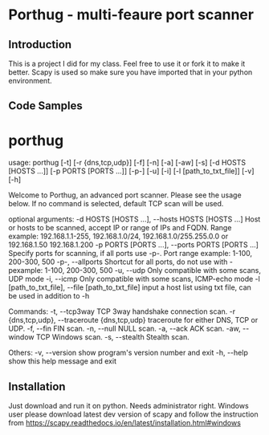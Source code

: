 # Porthug - multi-feaure port scanner

## Introduction

This is a project I did for my class. Feel free to use it or fork it to make it better. Scapy is used so make sure you have imported that in your python environment. 

## Code Samples

# porthug
usage: porthug [-t] [-r {dns,tcp,udp}] [-f] [-n] [-a] [-aw] [-s] [-d HOSTS [HOSTS ...]] [-p PORTS [PORTS ...]] [-p-]
               [-u] [-i] [-l [path_to_txt_file]] [-v] [-h]

Welcome to Porthug, an advanced port scanner. Please see the usage below. If no command is selected, default TCP scan
will be used.

optional arguments:
  -d HOSTS [HOSTS ...], --hosts HOSTS [HOSTS ...]
                        Host or hosts to be scanned, accept IP or range of IPs and FQDN. Range example:
                        192.168.1.1-255, 192.168.1.0/24, 192.168.1.0/255.255.0.0 or 192.168.1.50 192.168.1.200
  -p PORTS [PORTS ...], --ports PORTS [PORTS ...]
                        Specify ports for scanning, if all ports use -p-. Port range example: 1-100, 200-300, 500
  -p-, --allports       Shortcut for all ports, do not use with -pexample: 1-100, 200-300, 500
  -u, --udp             Only compatible with some scans, UDP mode
  -i, --icmp            Only compatible with some scans, ICMP-echo mode
  -l [path_to_txt_file], --file [path_to_txt_file]
                        input a host list using txt file, can be used in addition to -h

Commands:
  -t, --tcp3way         TCP 3way handshake connection scan.
  -r {dns,tcp,udp}, --traceroute {dns,tcp,udp}
                        traceroute for either DNS, TCP or UDP.
  -f, --fin             FIN scan.
  -n, --null            NULL scan.
  -a, --ack             ACK scan.
  -aw, --window         TCP Windows scan.
  -s, --stealth         Stealth scan.

Others:
  -v, --version         show program's version number and exit
  -h, --help            show this help message and exit


## Installation

Just download and run it on python. Needs administrator right. Windows user please download latest dev version of scapy and follow the instruction from https://scapy.readthedocs.io/en/latest/installation.html#windows

